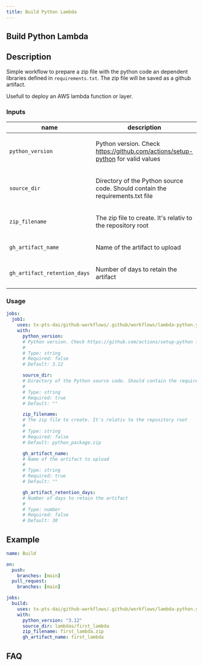 ```yaml
---
title: Build Python Lambda
---
```


<!-- action-docs-header source=".github/workflows/lambda-python.yaml" -->
## Build Python Lambda
<!-- action-docs-header source=".github/workflows/lambda-python.yaml" -->

## Description

Simple workflow to prepare a zip file with the python code an dependent libraries defined in `requirements.txt`.
The zip file will be saved as a github artifact.

Usefull to deploy an AWS lambda function or layer.

<!-- action-docs-inputs source=".github/workflows/lambda-python.yaml" -->
### Inputs

| name | description | type | required | default |
| --- | --- | --- | --- | --- |
| `python_version` | <p>Python version. Check https://github.com/actions/setup-python for valid values</p> | `string` | `false` | `3.12` |
| `source_dir` | <p>Directory of the Python source code. Should contain the requirements.txt file</p> | `string` | `true` | `""` |
| `zip_filename` | <p>The zip file to create. It's relativ to the repository root</p> | `string` | `false` | `python_package.zip` |
| `gh_artifact_name` | <p>Name of the artifact to upload</p> | `string` | `true` | `""` |
| `gh_artifact_retention_days` | <p>Number of days to retain the artifact</p> | `number` | `false` | `30` |
<!-- action-docs-inputs source=".github/workflows/lambda-python.yaml" -->

<!-- action-docs-outputs source=".github/workflows/lambda-python.yaml" -->

<!-- action-docs-outputs source=".github/workflows/lambda-python.yaml" -->

<!-- action-docs-usage source=".github/workflows/lambda-python.yaml" project="tx-pts-dai/github-workflows/.github/workflows/lambda-python.yaml" version="v2" -->
### Usage

```yaml
jobs:
  job1:
    uses: tx-pts-dai/github-workflows/.github/workflows/lambda-python.yaml@v2
    with:
      python_version:
      # Python version. Check https://github.com/actions/setup-python for valid values
      #
      # Type: string
      # Required: false
      # Default: 3.12

      source_dir:
      # Directory of the Python source code. Should contain the requirements.txt file
      #
      # Type: string
      # Required: true
      # Default: ""

      zip_filename:
      # The zip file to create. It's relativ to the repository root
      #
      # Type: string
      # Required: false
      # Default: python_package.zip

      gh_artifact_name:
      # Name of the artifact to upload
      #
      # Type: string
      # Required: true
      # Default: ""

      gh_artifact_retention_days:
      # Number of days to retain the artifact
      #
      # Type: number
      # Required: false
      # Default: 30
```
<!-- action-docs-usage source=".github/workflows/lambda-python.yaml" project="tx-pts-dai/github-workflows/.github/workflows/lambda-python.yaml" version="v2" -->

## Example

```yaml
name: Build

on:
  push:
    branches: [main]
  pull_request:
    branches: [main]

jobs:
  build:
    uses: tx-pts-dai/github-workflows/.github/workflows/lambda-python.yaml@v2
    with:
      python_version: "3.12"
      source_dir: lambdas/first_lambda
      zip_filename: first_lambda.zip
      gh_artifact_name: first_lambda
```

## FAQ
